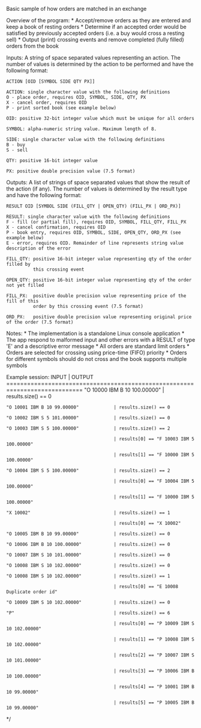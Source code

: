 Basic sample of how orders are matched in an exchange

Overview of the program:
    * Accept/remove orders as they are entered and keep a book of
      resting orders
    * Determine if an accepted order would be satisfied by previously
      accepted orders (i.e. a buy would cross a resting sell)
    * Output (print) crossing events and remove completed (fully filled)
      orders from the book

Inputs:
    A string of space separated values representing an action.  The number of
    values is determined by the action to be performed and have the following
    format:

    ACTION [OID [SYMBOL SIDE QTY PX]]

    ACTION: single character value with the following definitions
    O - place order, requires OID, SYMBOL, SIDE, QTY, PX
    X - cancel order, requires OID
    P - print sorted book (see example below)

    OID: positive 32-bit integer value which must be unique for all orders

    SYMBOL: alpha-numeric string value. Maximum length of 8.

    SIDE: single character value with the following definitions
    B - buy
    S - sell

    QTY: positive 16-bit integer value

    PX: positive double precision value (7.5 format)

Outputs:
    A list of strings of space separated values that show the result of the
    action (if any).  The number of values is determined by the result type and
    have the following format:

    RESULT OID [SYMBOL SIDE (FILL_QTY | OPEN_QTY) (FILL_PX | ORD_PX)]

    RESULT: single character value with the following definitions
    F - fill (or partial fill), requires OID, SYMBOL, FILL_QTY, FILL_PX
    X - cancel confirmation, requires OID
    P - book entry, requires OID, SYMBOL, SIDE, OPEN_QTY, ORD_PX (see example below)
    E - error, requires OID. Remainder of line represents string value description of the error

    FILL_QTY: positive 16-bit integer value representing qty of the order filled by
              this crossing event

    OPEN_QTY: positive 16-bit integer value representing qty of the order not yet filled

    FILL_PX:  positive double precision value representing price of the fill of this
              order by this crossing event (7.5 format)

    ORD_PX:   positive double precision value representing original price of the order (7.5 format)

Notes:
    * The implementation is a standalone Linux console application 
    * The app respond to malformed input and other errors with a RESULT
      of type 'E' and a descriptive error message
	  * All orders are standard limit orders
    * Orders are  selected for crossing using price-time (FIFO) priority
    * Orders for different symbols should do not cross and the book supports multiple symbols

Example session:
    INPUT                                   | OUTPUT
    ============================================================================
    "O 10000 IBM B 10 100.00000"            | results.size() == 0
    
    "O 10001 IBM B 10 99.00000"             | results.size() == 0
    
    "O 10002 IBM S 5 101.00000"             | results.size() == 0
    
    "O 10003 IBM S 5 100.00000"             | results.size() == 2
    
                                            | results[0] == "F 10003 IBM 5 100.00000"
					    
                                            | results[1] == "F 10000 IBM 5 100.00000"
					    
    "O 10004 IBM S 5 100.00000"             | results.size() == 2
    
                                            | results[0] == "F 10004 IBM 5 100.00000"
					    
                                            | results[1] == "F 10000 IBM 5 100.00000"
					    
    "X 10002"                               | results.size() == 1
    
                                            | results[0] == "X 10002"
					    
    "O 10005 IBM B 10 99.00000"             | results.size() == 0
    
    "O 10006 IBM B 10 100.00000"            | results.size() == 0
    
    "O 10007 IBM S 10 101.00000"            | results.size() == 0
    
    "O 10008 IBM S 10 102.00000"            | results.size() == 0
    
    "O 10008 IBM S 10 102.00000"            | results.size() == 1
    
                                            | results[0] == "E 10008 Duplicate order id"
					    
    "O 10009 IBM S 10 102.00000"            | results.size() == 0
    
    "P"                                     | results.size() == 6
    
                                            | results[0] == "P 10009 IBM S 10 102.00000"
					    
                                            | results[1] == "P 10008 IBM S 10 102.00000"
					    
                                            | results[2] == "P 10007 IBM S 10 101.00000"
					    
                                            | results[3] == "P 10006 IBM B 10 100.00000"
					    
                                            | results[4] == "P 10001 IBM B 10 99.00000"
					    
                                            | results[5] == "P 10005 IBM B 10 99.00000"
					    
*/
